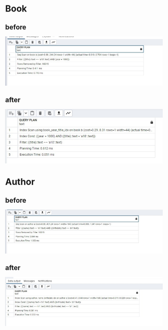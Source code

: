 # Book
## before
![...](https://github.com/JoJukov/db-7sem-stuff/blob/lab3/lab3/res/book_before_idx.jpg)
## after
![...](https://github.com/JoJukov/db-7sem-stuff/blob/lab3/lab3/res/book_after_idx.jpg)

# Author
## before
![...](https://github.com/JoJukov/db-7sem-stuff/blob/lab3/lab3/res/author_before_idx.jpg)
## after
![...](https://github.com/JoJukov/db-7sem-stuff/blob/lab3/lab3/res/author_after_idx.jpg)
